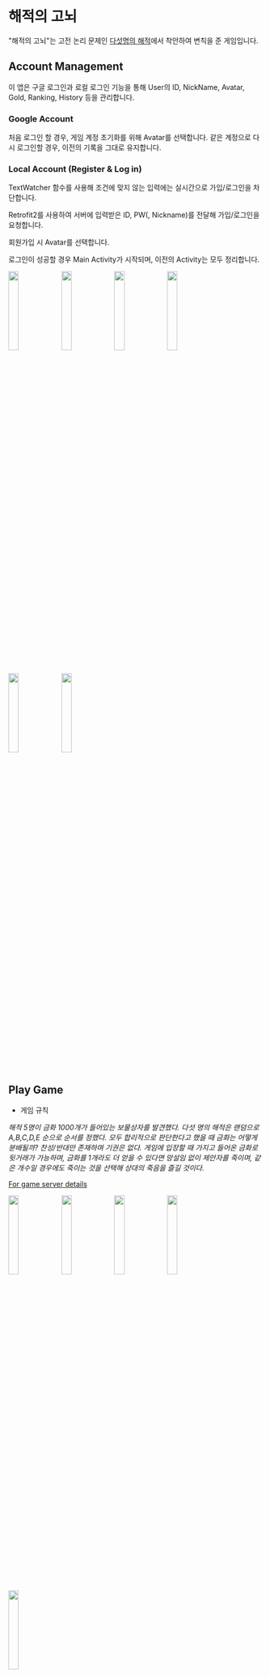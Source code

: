 # 해적의 고뇌

"해적의 고뇌"는 고전 논리 문제인 [다섯명의 해적](https://namu.wiki/w/%EB%8B%A4%EC%84%AF%20%EB%AA%85%EC%9D%98%20%ED%95%B4%EC%A0%81)에서 착안하여 변칙을 준 게임입니다.


## Account Management

이 앱은 구글 로그인과 로컬 로그인 기능을 통해 User의 ID, NickName, Avatar, Gold, Ranking, History 등을 관리합니다.


### Google Account

처음 로그인 할 경우, 게임 계정 초기화를 위해 Avatar를 선택합니다. 같은 계정으로 다시 로그인할 경우, 이전의 기록을 그대로 유지합니다.


### Local Account (Register & Log in)

TextWatcher 함수를 사용해 조건에 맞지 않는 입력에는 실시간으로 가입/로그인을 차단합니다.

Retrofit2를 사용하여 서버에 입력받은 ID, PW(, Nickname)를 전달해  가입/로그인을 요청합니다.

회원가입 시 Avatar를 선택합니다.

로그인이 성공할 경우 Main Activity가 시작되며, 이전의 Activity는 모두 정리합니다.


<img width="20%" src ="https://user-images.githubusercontent.com/56427889/178464663-4553a446-5681-48bf-be06-9dcb18fb5fc6.png"/> <img width="20%" src ="https://user-images.githubusercontent.com/56427889/178464760-302e9701-4923-4f7f-b4a9-dde88e769b8a.png"/> <img width="20%" src ="https://user-images.githubusercontent.com/56427889/178467118-1ebe52b8-9213-405b-ab77-93f461ac9ea4.png"/> <img width="20%" src ="https://user-images.githubusercontent.com/56427889/178467302-a8681f90-a1bd-496d-b583-a95de90d79a3.png"/> 

<img width="20%" src ="https://user-images.githubusercontent.com/56427889/178467679-0b24ea00-a4a5-402e-b1ce-ae8d85640a5d.png"/> <img width="20%" src ="https://user-images.githubusercontent.com/56427889/178467697-f7d3ca9b-077e-4972-bac2-f7509d2f2144.png"/> 

## Play Game


- 게임 규칙

*해적 5명이 금화 1000개가 들어있는 보물상자를 발견했다. 다섯 명의 해적은 랜덤으로 A,B,C,D,E 순으로 순서를 정했다. 모두 합리적으로 판단한다고 했을 때 금화는 어떻게 분배될까? 찬성/반대만 존재하며 기권은 없다. 게임에 입장할 때 가지고 들어온 금화로 뒷거래가 가능하며, 금화를 1개라도 더 얻을 수 있다면 망설임 없이 제안자를 죽이며, 같은 개수일 경우에도 죽이는 것을 선택해 상대의 죽음을 즐길 것이다.*

[For game server details](https://github.com/dewpe000/fivePiratesGameServer)

<img width="20%" src =""/> <img width="20%" src =""/> <img width="20%" src =""/> <img width="20%" src =""/> <img width="20%" src =""/> 

## Extra Features
<img width="20%" src ="https://user-images.githubusercontent.com/56427889/178463162-58cc143c-7c06-441a-a0c4-8fabccca24f3.png"/> <img width = 20% src="https://user-images.githubusercontent.com/56427889/178463173-142ce72d-843d-46cb-8757-f99aea869fdd.png"/>

### History
### Ranking

## UI Screenshots


## Development Setting

- OS: Android (minSdk: 21, targetSdk: 32)
- Language: Java
- IDE: Android Studio
- Target Device: Pixel2

### Author

[한양대학교 컴퓨터소프트웨어학부 한관희](https://github.com/dewpe000)

[KAIST 전산학부 김주연](https://github.com/editadiary)

2022.07.06.-2022.07.12.
